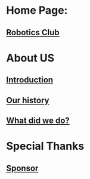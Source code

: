 
# Home Page:
## [Robotics Club](/polyu-robotics-club/) <a id="Selected">
# About US
## [Introduction](/polyu-robotics-club/prologue/intro)
## [Our history](/polyu-robotics-club/prologue/ourhistory)
## [What did we do?](/polyu-robotics-club/prologue/whatrbclubdo)
# Special Thanks
## [Sponsor](/polyu-robotics-club/Sponsor/list)
